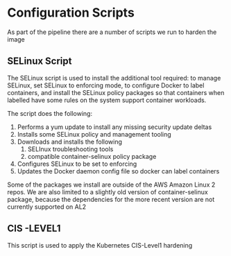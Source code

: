 # Configuration Scripts

As part of the pipeline there are a number of scripts we run to harden the image

## SELinux Script

The SELinux script is used to install the additional tool required: to manage SELinux, set SELinux to enforcing mode, to configure Docker to label containers, and install the SELinux policy packages so that containers when labelled have some rules on the system support container workloads.

The script does the following:

1. Performs a yum update to install any missing security update deltas
2. Installs some SELinux policy and management tooling
3. Downloads and installs the following
   1. SELInux troubleshooting tools
   2. compatible container-selinux policy package
4. Configures SELinux to be set to enforcing
5. Updates the Docker daemon config file so docker can label containers

Some of the packages we install are outside of the AWS Amazon Linux 2 repos. We are also limited to a slightly old version of container-selinux package, because the dependencies for the more recent version are not currently supported on AL2

## CIS -LEVEL1

This script is used to apply the Kubernetes CIS-Level1 hardening